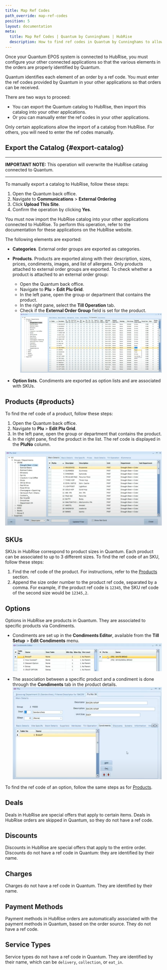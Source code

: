```yaml
---
title: Map Ref Codes
path_override: map-ref-codes
position: 5
layout: documentation
meta:
  title: Map Ref Codes | Quantum by Cunninghams | HubRise
  description: How to find ref codes in Quantum by Cunninghams to allow data synchronisation with other apps connected to HubRise.
---
```


Once your Quantum EPOS system is connected to HubRise, you must configure your other connected applications so that the various elements in the orders are properly identified by Quantum.

Quantum identifies each element of an order by a ref code. You must enter the ref codes provided by Quantum in your other applications so that orders can be received.

There are two ways to proceed:

- You can export the Quantum catalog to HubRise, then import this catalog into your other applications.
- Or you can manually enter the ref codes in your other applications.

Only certain applications allow the import of a catalog from HubRise. For others, you will need to enter the ref codes manually.

## Export the Catalog {#export-catalog}

---

**IMPORTANT NOTE:** This operation will overwrite the HubRise catalog connected to Quantum.

---

To manually export a catalog to HubRise, follow these steps:

1. Open the Quantum back office.
2. Navigate to **Communications** > **External Ordering**
3. Click **Upload This Site**.
4. Confirm the operation by clicking **Yes**.

You must now import the HubRise catalog into your other applications connected to HubRise. To perform this operation, refer to the documentation for these applications on the HubRise website.

The following elements are exported:

- **Categories**. External order groups are exported as categories.

- **Products**. Products are exported along with their description, sizes, prices, condiments, images, and list of allergens. Only products attached to external order groups are exported. To check whether a product is attached to an external order group:

  - Open the Quantum back office.
  - Navigate to **Plu** > **Edit Plu Grid**.
  - In the left pane, open the group or department that contains the product.
  - In the right pane, select the **Till Operation** tab.
  - Check if the **External Order Group** field is set for the product.
    ![Check External Order Group - Quantum](./images/002-product-external-order-group.png)

- **Option lists**. Condiments are exported as option lists and are associated with SKUs.

## Products {#products}

To find the ref code of a product, follow these steps:

1. Open the Quantum back office.
2. Navigate to **Plu** > **Edit Plu Grid**.
3. In the left pane, open the group or department that contains the product.
4. In the right pane, find the product in the list. The ref code is displayed in the **PluNo** column.

![Find Product Ref Code - Quantum](./images/001-product-ref-codes.png)

## SKUs

SKUs in HubRise correspond to product sizes in Quantum. Each product can be associated to up to 3 different sizes. To find the ref code of an SKU, follow these steps:

1. Find the ref code of the product. For instructions, refer to the [Products](#products) section.
2. Append the size order number to the product ref code, separated by a comma. For example, if the product ref code is `12345`, the SKU ref code of the second size would be `12345,2`.

## Options

Options in HubRise are products in Quantum. They are associated to specific products via Condiments.

- Condiments are set up in the **Condiments Editor**, available from the **Till Setup** > **Edit Condiments** menu.
  ![Condiments Editor - Quantum](./images/004-condiments-editor.png)

- The association between a specific product and a condiment is done through the **Condiments** tab in the product details.
  ![Condiments Tab - Quantum](./images/005-condiments-tab.png)

To find the ref code of an option, follow the same steps as for [Products](#products).

## Deals

Deals in HubRise are special offers that apply to certain items. Deals in HubRise orders are skipped in Quantum, so they do not have a ref code.

## Discounts

Discounts in HubRise are special offers that apply to the entire order. Discounts do not have a ref code in Quantum: they are identified by their name.

## Charges

Charges do not have a ref code in Quantum. They are identified by their name.

## Payment Methods

Payment methods in HubRise orders are automatically associated with the payment methods in Quantum, based on the order source. They do not have a ref code.

## Service Types

Service types do not have a ref code in Quantum. They are identified by their name, which can be `delivery`, `collection`, or `eat_in`.
